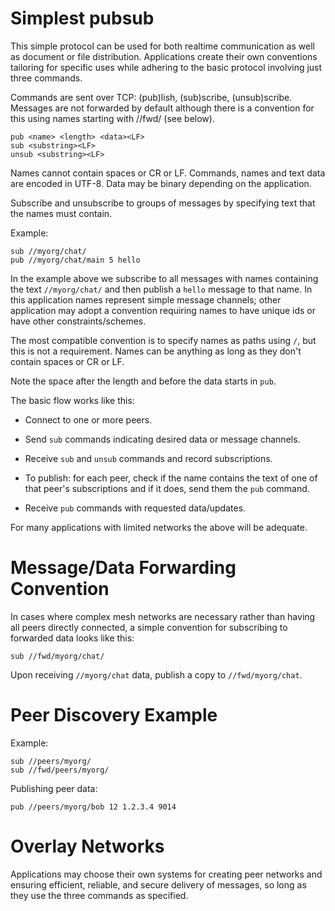 # Simplest pubsub

This simple protocol can be used for both realtime communication as well
as document or file distribution.  Applications create their own 
conventions tailoring for specific uses while adhering to the basic 
protocol involving just three commands.

Commands are sent over TCP: (pub)lish, (sub)scribe, (unsub)scribe.
Messages are not forwarded by default although there is a convention for
this using names starting with //fwd/ (see below).

```
pub <name> <length> <data><LF>
sub <substring><LF>
unsub <substring><LF>
```

Names cannot contain spaces or CR or LF.  Commands, names and text 
data are encoded in UTF-8.  Data may be binary depending on the
application.

Subscribe and unsubscribe to groups of messages by specifying 
text that the names must contain.

Example:

```
sub //myorg/chat/
pub //myorg/chat/main 5 hello
```

In the example above we subscribe to all messages with names containing 
the text `//myorg/chat/` and then publish a `hello` message to that
name.  In this application names represent simple message channels; 
other application may adopt a convention requiring names to have unique
ids or have other constraints/schemes. 

The most compatible convention is to specify names as paths using
`/`, but this is not a requirement.  Names can be anything as long as they
don't contain spaces or CR or LF.

Note the space after the length and before the data starts in `pub`.

The basic flow works like this:

* Connect to one or more peers.

* Send `sub` commands indicating desired data or message channels.  

* Receive `sub` and `unsub` commands and record subscriptions.

* To publish: for each peer, check if the name contains the text of one 
  of that peer's subscriptions and if it does, send them the `pub`
  command.

* Receive `pub` commands with requested data/updates.

For many applications with limited networks the above will be adequate.

# Message/Data Forwarding Convention

In cases where complex mesh networks are necessary rather than having 
all peers directly connected, a simple convention for subscribing to
forwarded data looks like this:

```
sub //fwd/myorg/chat/
```

Upon receiving `//myorg/chat` data, publish a copy to `//fwd/myorg/chat`. 

# Peer Discovery Example

Example:

```
sub //peers/myorg/
sub //fwd/peers/myorg/
```

Publishing peer data:

```
pub //peers/myorg/bob 12 1.2.3.4 9014
```

# Overlay Networks

Applications may choose their own systems for creating
peer networks and ensuring efficient, reliable, and secure delivery
of messages, so long as they use the three commands as specified.

